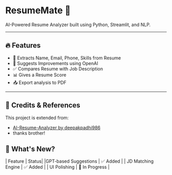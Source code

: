 # ResumeMate 🎯

AI-Powered Resume Analyzer built using Python, Streamlit, and NLP.

---

## 🔥 Features
- 📄 Extracts Name, Email, Phone, Skills from Resume
- 🧠 Suggests Improvements using OpenAI
- ✅ Compares Resume with Job Description
- 📊 Gives a Resume Score
- 📤 Export analysis to PDF

---

## 📌 Credits & References

This project is extended from:
- [AI-Resume-Analyzer by deepakpadhi986](https://github.com/deepakpadhi986/AI-Resume-Analyzer)
- thanks brother!
## 🚀 What's New?

| Feature | Status|
|GPT-based Suggestions | ✅ Added |
| JD Matching Engine | ✅ Added |
| UI Polishing | 🔄 In Progress |
